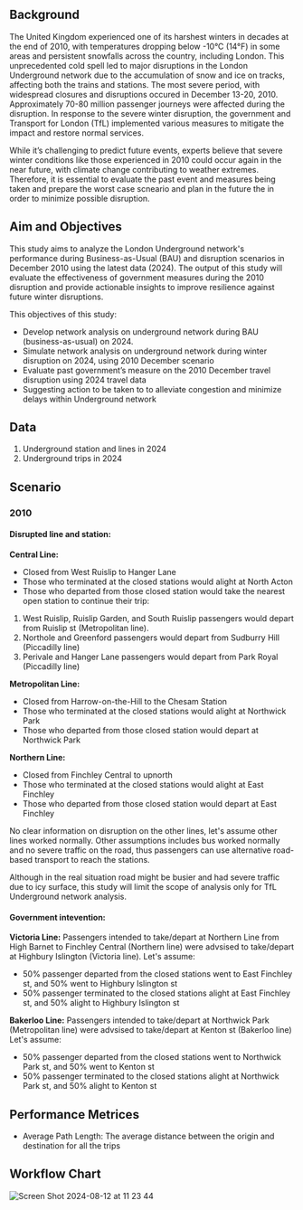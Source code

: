 ## Background

The United Kingdom experienced one of its harshest winters in decades at the end of 2010, with temperatures dropping below -10°C (14°F) in some areas and persistent snowfalls across the country, including London. This unprecedented cold spell led to major disruptions in the London Underground network due to the accumulation of snow and ice on tracks, affecting both the trains and stations. The most severe period, with widespread closures and disruptions occured in December 13-20, 2010. Approximately 70-80 million passenger journeys were affected during the disruption. In response to the severe winter disruption, the government and Transport for London (TfL) implemented various measures to mitigate the impact and restore normal services.

While it’s challenging to predict future events, experts believe that severe winter conditions like those experienced in 2010 could occur again in the near future, with climate change contributing to weather extremes. Therefore, it is essential to evaluate the past event and measures being taken and prepare the worst case scneario and plan in the future the in order to minimize possible disruption.

## Aim and Objectives

This study aims to analyze the London Underground network's performance during Business-as-Usual (BAU) and disruption scenarios in December 2010 using the latest data (2024). The output of this study will evaluate the effectiveness of government measures during the 2010 disruption and provide actionable insights to improve resilience against future winter disruptions.

This objectives of this study:

- Develop network analysis on underground network during BAU (business-as-usual) on 2024.
- Simulate network analysis on underground network during winter disruption on 2024, using 2010 December scenario
- Evaluate past government’s measure on the 2010 December travel disruption using 2024 travel data
- Suggesting action to be taken to to alleviate congestion and minimize delays within Underground network

## Data

1. Underground station and lines in 2024
2. Underground trips in 2024

## Scenario

### 2010

#### Disrupted line and station:

**Central Line:**
- Closed from West Ruislip to Hanger Lane
- Those who terminated at the closed stations would alight at North Acton
- Those who departed from those closed station would take the nearest open station to continue their trip:
1. West Ruislip, Ruislip Garden, and South Ruislip passengers would depart from Ruislip st (Metropolitan line).
2. Northole and Greenford passengers would depart from Sudburry Hill (Piccadilly line)
3. Perivale and Hanger Lane passengers would depart from Park Royal (Piccadilly line)

**Metropolitan Line:**
- Closed from Harrow-on-the-Hill to the Chesam Station
- Those who terminated at the closed stations would alight at Northwick Park
- Those who departed from those closed station would depart at Northwick Park
      
**Northern Line:**
- Closed from Finchley Central to upnorth
- Those who terminated at the closed stations would alight at East Finchley
- Those who departed from those closed station would depart at East Finchley

No clear information on disruption on the other lines, let's assume other lines worked normally.
Other assumptions includes bus worked normally and no severe traffic on the road, thus passengers can use alternative road-based transport to reach the stations.

Although in the real situation road might be busier and had severe traffic due to icy surface, this study will limit the scope of analysis only for TfL Underground network analysis. 
    
#### Government intevention:

**Victoria Line:**
Passengers intended to take/depart at Northern Line from High Barnet to Finchley Central (Northern line) were advsised to take/depart at Highbury Islington (Victoria line).
Let's assume:
- 50% passenger departed from the closed stations went to East Finchley st, and 50% went to Highbury Islington st
- 50% passenger terminated to the closed stations alight at East Finchley st, and 50% alight to Highbury Islington st

**Bakerloo Line:**
Passengers intended to take/depart at Northwick Park (Metropolitan line) were advsised to take/depart at Kenton st (Bakerloo line)
Let's assume:
- 50% passenger departed from the closed stations went to Northwick Park st, and 50% went to Kenton st
- 50% passenger terminated to the closed stations alight at Northwick Park st, and 50% alight to Kenton st

## Performance Metrices

- Average Path Length: The average distance between the origin and destination for all the trips
  
## Workflow Chart


![Screen Shot 2024-08-12 at 11 23 44](https://github.com/user-attachments/assets/0f1e0b03-dd3a-4f4d-8baa-d3b0df609151)
